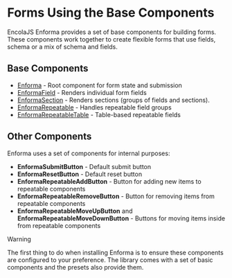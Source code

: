 # Forms Using the Base Components

EncolaJS Enforma provides a set of base components for building forms. These components work together to create flexible forms that use fields, schema or a mix of schema and fields.

## Base Components

- [Enforma](./enforma-form) - Root component for form state and submission
- [EnformaField](./enforma-field) - Renders individual form fields
- [EnformaSection](./enforma-section) - Renders sections (groups of fields and sections). 
- [EnformaRepeatable](./enforma-repeatable) - Handles repeatable field groups
- [EnformaRepeatableTable](./enforma-repeatable-table) - Table-based repeatable fields

## Other Components

Enforma uses a set of components for internal purposes:
- **EnformaSubmitButton** - Default submit button
- **EnformaResetButton** - Default reset button
- **EnformaRepeatableAddButton** - Button for adding new items to repeatable components
- **EnformaRepeatableRemoveButton** - Button for removing items from repeatable components
- **EnformaRepeatableMoveUpButton** and **EnformaRepeatableMoveDownButton** - Buttons for moving items inside from repeatable components

> [!WARNING]
> The first thing to do when installing Enforma is to ensure these components are configured to your preference. 
> The library comes with a set of basic components and the presets also provide them.